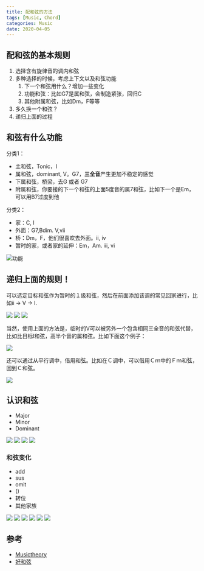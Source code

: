 ```yaml
---
title: 配和弦的方法
tags: [Music, Chord]
categories: Music
date: 2020-04-05
---
```


## 配和弦的基本规则

1. 选择含有旋律音的调内和弦
2. 多种选择的时候，考虑上下文以及和弦功能
    1. 下一个和弦用什么？增加一些变化
    2. 功能和弦：比如G7是属和弦，会制造紧张，回归C
    3. 其他附属和弦，比如Dm，F等等
3. 多久换一个和弦？
4. 递归上面的过程

## 和弦有什么功能

分类1：
- 主和弦，Tonic，I
- 属和弦，dominant, V。G7，**三全音**产生更加不稳定的感觉
- 下属和弦，桥梁，去G 或者 G7
- 附属和弦，你要接的下一个和弦的上面5度音的属7和弦，比如下一个是Em，可以用B7过度到他

分类2：
- 家：C, I
- 外面：G7,Bdim. V,vii
- 桥：Dm，F，他们很喜欢去外面。ii, iv
- 暂时的家，或者家的延伸：Em，Am. iii, vi

![功能](https://i.imgur.com/EFZjJPV.png)

<!--more-->

## 递归上面的规则！

可以选定目标和弦作为暂时的１级和弦，然后在前面添加该调的常见回家进行，比如ii -> V -> I.

![](https://i.imgur.com/n1bl3Ou.png)
![](https://i.imgur.com/oAuXgIT.png)
![](https://i.imgur.com/6buXmP8.png)

当然，使用上面的方法是，临时的V可以被另外一个包含相同三全音的和弦代替，比如比目标I和弦，高半个音的属和弦。比如下面这个例子：

![](https://i.imgur.com/3EzZzZ8.png)


还可以通过从平行调中，借用和弦。比如在Ｃ调中，可以借用Ｃｍ中的Ｆｍ和弦，回到Ｃ和弦。

![](https://i.imgur.com/ymKfpIv.png)


## 认识和弦

- Major
- Minor
- Dominant

![](https://i.imgur.com/iJQPvFb.png)
![](https://i.imgur.com/w4ttqAC.png)
![](https://i.imgur.com/s2deAcz.png)
![](https://i.imgur.com/0VhtLrr.png)

### 和弦变化

- add
- sus
- omit
- ()
- 转位
- 其他家族

![](https://i.imgur.com/z8ax5Da.png)
![](https://i.imgur.com/Bg4L8JM.png)
![](https://i.imgur.com/7lDnl3B.png)
![](https://i.imgur.com/sokdbbh.png)
![](https://i.imgur.com/rvK0h7b.png)
![](https://i.imgur.com/FKhpfiE.png)


## 参考

- [Musictheory](https://www.musictheory.net/products/lessons)
- [好和弦](https://www.youtube.com/channel/UCVXstWyJeO6No3jYELxYrjg)
